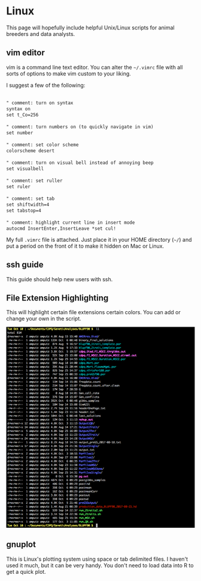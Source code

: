 # Linux

This page will hopefully include helpful Unix/Linux scripts for 
animal breeders and data analysts. 

## vim editor

vim is a command line text editor. You can alter the `~/.vimrc` file with all sorts of options to make vim custom to your liking. 

I suggest a few of the following:

```vim

" comment: turn on syntax
syntax on
set t_Co=256

" comment: turn numbers on (to quickly navigate in vim)
set number

" comment: set color scheme
colorscheme desert

" comment: turn on visual bell instead of annoying beep
set visualbell

" comment: set ruller
set ruler

" comment: set tab
set shiftwidth=4
set tabstop=4

" comment: highlight current line in insert mode
autocmd InsertEnter,InsertLeave *set cul!

```

My full `.vimrc` file is attached. Just place it in your HOME directory (`~/`) and put a period on the front of it to make it hidden on Mac or Linux. 

## ssh guide

This guide should help new users with ssh. 

## File Extension Highlighting

This will highlight certain file extensions certain colors. You can add or change your own in the script. 

![](/Screenshots/dir_colors_screenshot.png)

## gnuplot

This is Linux's plotting system using space or tab delimited files. I haven't used it much, but it can be very handy. You don't need to load data into R to get a quick plot. 




